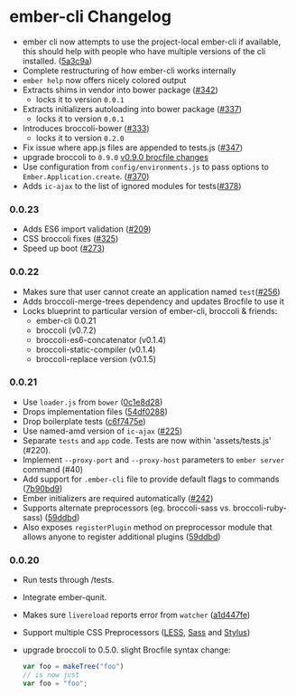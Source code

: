# ember-cli Changelog
* ember cli now attempts to use the project-local ember-cli if
  available, this should help with people who have multiple versions of
  the cli installed. ([5a3c9a](https://github.com/stefanpenner/ember-cli/commit/5a3c9a97e407c128939feb5bd8cd98db2a8e3181))
* Complete restructuring of how ember-cli works internally
* `ember help` now offers nicely colored output
* Extracts shims in vendor into bower package ([#342](https://github.com/stefanpenner/ember-cli/pull/342))
  * locks it to version `0.0.1`
* Extracts initializers autoloading into bower package ([#337](https://github.com/stefanpenner/ember-cli/pull/337))
  * locks it to version `0.0.1`
* Introduces broccoli-bower ([#333](https://github.com/stefanpenner/ember-cli/pull/333))
  * locks it to version `0.2.0`
* Fix issue where app.js files are appended to tests.js ([#347](https://github.com/stefanpenner/ember-cli/pull/347))
* upgrade broccoli to `0.9.0` [v0.9.0 brocfile changes](https://gist.github.com/joliss/15630762fa0f43976418)
* Use configuration from `config/environments.js` to pass options to `Ember.Application.create`. ([#370](https://github.com/stefanpenner/ember-cli/pull/370))
* Adds `ic-ajax` to the list of ignored modules for tests([#378](https://github.com/stefanpenner/ember-cli/pull/378))

### 0.0.23

* Adds ES6 import validation ([#209](https://github.com/stefanpenner/ember-cli/pull/209))
* CSS broccoli fixes ([#325](https://github.com/stefanpenner/ember-cli/pull/325))
* Speed up boot ([#273](https://github.com/stefanpenner/ember-cli/pull/273))

### 0.0.22

* Makes sure that user cannot create an application named `test`([#256](https://github.com/stefanpenner/ember-cli/pull/256))
* Adds broccoli-merge-trees dependency and updates Brocfile to use it
* Locks blueprint to particular version of ember-cli, broccoli & friends:
  * ember-cli 0.0.21
  * broccoli (v0.7.2)
  * broccoli-es6-concatenator (v0.1.4)
  * broccoli-static-compiler (v0.1.4)
  * broccoli-replace version (v0.1.5)

### 0.0.21

* Use `loader.js` from `bower` ([0c1e8d28](https://github.com/stefanpenner/ember-cli/commit/0c1e8d28ca4bf6d24dc28af1fa4736690394eb5a))
* Drops implementation files ([54df0288](https://github.com/twokul/ember-cli/commit/54df0288cd456aec782f0cbda269c603fe7be005))
* Drop boilerplate tests ([c6f7475e](https://github.com/twokul/ember-cli/commit/c6f7475e0c8b3013b4af8ea5139aa25818aedeaf))
* Use named-amd version of `ic-ajax` ([#225](https://github.com/stefanpenner/ember-cli/pull/225))
* Separate `tests` and `app` code. Tests are now within 'assets/tests.js' (#220).
* Implement `--proxy-port` and `--proxy-host` parameters to `ember server` command (#40)
* Add support for `.ember-cli` file to provide default flags to commands ([7b90bd9](https://github.com/stefanpenner/ember-cli/commit/dfac84ffd27acedfd18189a0e4b0b5d3fb13bd7b))
* Ember initializers are required automatically ([#242](https://github.com/stefanpenner/ember-cli/pull/242))
* Supports alternate preprocessors (eg. broccoli-sass vs. broccoli-ruby-sass) ([59ddbd](https://github.com/stefanpenner/ember-cli/commit/59ddbdf4ce14e8f514d124e158cfdc9708026623))
* Also exposes `registerPlugin` method on preprocessor module that allows anyone to register additional plugins ([59ddbd](https://github.com/stefanpenner/ember-cli/commit/59ddbdf4ce14e8f514d124e158cfdc9708026623))

### 0.0.20

* Run tests through /tests.
* Integrate ember-qunit.
* Makes sure `livereload` reports error from `watcher` ([a1d447fe](https://github.com/stefanpenner/ember-cli/commit/a1d447fe654271f6cf4ea1e6b092a17bc6beed3a))
* Support multiple CSS Preprocessors ([LESS](http://lesscss.org/), [Sass](http://sass-lang.com/) and [Stylus](http://learnboost.github.io/stylus/))
* upgrade broccoli to 0.5.0. slight Brocfile syntax change:

  ```js
  var foo = makeTree("foo")
  // is now just
  var foo = "foo";
  ```
